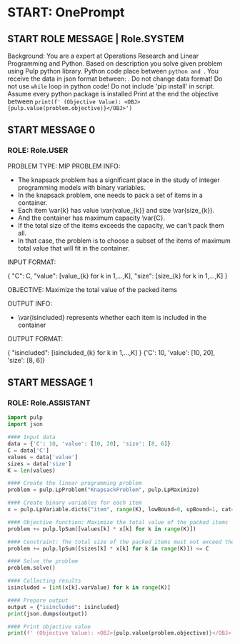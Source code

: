 # START: OnePrompt 
## START ROLE MESSAGE | Role.SYSTEM 
Background: You are a expert at Operations Research and Linear Programming and Python. Based on description you solve given problem using Pulp python library. Python code place between ```python and ```. You receive the data in json format between: <DATA></DATA>. Do not change data format! Do not use `while` loop in python code! Do not include 'pip install' in script. Assume every python package is installed Print at the end the objective between <OBJ></OBJ> `print(f' (Objective Value): <OBJ>{pulp.value(problem.objective)}</OBJ>')`  
## START MESSAGE 0 
### ROLE: Role.USER
<DESCRIPTION>
PROBLEM TYPE: MIP
PROBLEM INFO:

- The knapsack problem has a significant place in the study of integer programming models with binary variables. 
- In the knapsack problem, one needs to pack a set of items in a container.
- Each item \var{k} has value \var{value_{k}} and size \var{size_{k}}.
- And the container has maximum capacity \var{C}. 
- If the total size of the items exceeds the capacity, we can't pack them all. 
- In that case, the problem is to choose a subset of the items of maximum total value that will fit in the container. 

INPUT FORMAT:

{
	"C": C,
	"value": [value_{k} for k in 1,...,K],
	"size": [size_{k} for k in 1,...,K]
}


OBJECTIVE: Maximize the total value of the packed items

OUTPUT INFO:

- \var{isincluded} represents whether each item is included in the container

OUTPUT FORMAT:

{
	"isincluded": [isincluded_{k} for k in 1,...,K]
}
</DESCRIPTION>
<DATA>
{'C': 10, 'value': [10, 20], 'size': [8, 6]}</DATA>


## START MESSAGE 1 
### ROLE: Role.ASSISTANT
```python
import pulp
import json

#### Input data
data = {'C': 10, 'value': [10, 20], 'size': [8, 6]}
C = data['C']
values = data['value']
sizes = data['size']
K = len(values)

#### Create the linear programming problem
problem = pulp.LpProblem("KnapsackProblem", pulp.LpMaximize)

#### Create binary variables for each item
x = pulp.LpVariable.dicts("item", range(K), lowBound=0, upBound=1, cat='Binary')

#### Objective function: Maximize the total value of the packed items
problem += pulp.lpSum([values[k] * x[k] for k in range(K)])

#### Constraint: The total size of the packed items must not exceed the capacity
problem += pulp.lpSum([sizes[k] * x[k] for k in range(K)]) <= C

#### Solve the problem
problem.solve()

#### Collecting results
isincluded = [int(x[k].varValue) for k in range(K)]

#### Prepare output
output = {"isincluded": isincluded}
print(json.dumps(output))

#### Print objective value
print(f' (Objective Value): <OBJ>{pulp.value(problem.objective)}</OBJ>')
```

